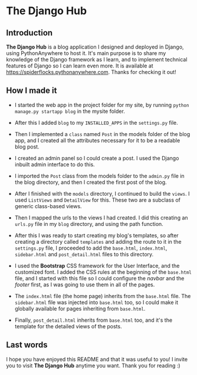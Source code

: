 
The Django Hub
======

## Introduction 

**The Django Hub** is a blog application I designed and deployed in Django, using
PythonAnywhere to host it. It's main purpose is to share my knowledge of the Django 
framework as I learn, and to implement technical features of Django so I can learn 
even more.
It is available at https://spiderflocks.pythonanywhere.com.
Thanks for checking it out! 

## How I made it

* I started the web app in the project folder for my site, by running 
  `python manage.py startapp blog` in the mysite folder.

* After this I added `blog` to my `INSTALLED_APPS` in the `settings.py` file.

* Then I implemented a `class` named `Post` in the models folder of the blog app,
  and I created all the attributes necessary for it to be a readable blog post.

* I created an admin panel so I could create a post. I used the Django inbuilt
  admin interface to do this.

* I imported the `Post` class from the models folder to the `admin.py` file in 
  the blog directory, and then I created the first post of the blog.

* After I finished with the `models` directory, I continued to build the `views`.
  I used `ListViews` and `DetailView` for this. These two are a subclass of 
  generic class-based views.
  
* Then I mapped the urls to the views I had created. I did this creating an
  `urls.py` file in my `blog` directory, and using the path function.
  
* After this I was ready to start creating my blog's templates, so after creating
  a directory called `templates` and adding the route to it in the `settings.py` 
  file, I proceeded to add the `base.html`, `index.html`, `sidebar.html` and 
  `post_detail.html` files to this directory. 
  
* I used the **Bootstrap** CSS framework for the User Interface, and the customized
  font. I added the CSS rules at the beginning of the `base.html` file, and I started
  with this file so I could configure the *navbar* and the *footer* first, as I was 
  going to use them in all of the pages.
  
* The `index.html` file (the home page) inherits from the `base.html` file. The 
  `sidebar.html` file was injected into `base.html` too, so I could make it globally 
  available for pages inheriting from `base.html`.
  
* Finally, `post_detail.html` inherits from `base.html` too, and it's the template
  for the detailed views of the posts.

## Last words

I hope you have enjoyed this README and that it was useful to you! I invite you to 
visit **The Django Hub** anytime you want. Thank you for reading :)
